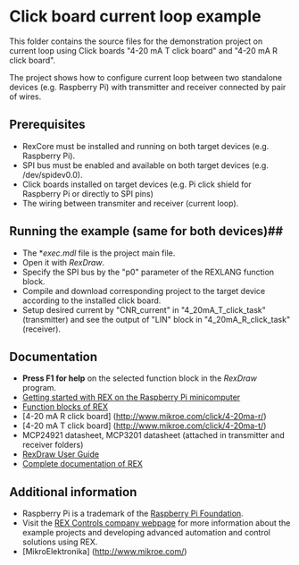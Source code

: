 ﻿Click board current loop example 
================================

This folder contains the source files for the demonstration project on current
loop using Click boards "4-20 mA T click board" and "4-20 mA R click board".

The project shows how to configure current loop between two standalone devices
(e.g. Raspberry Pi) with transmitter and receiver connected by pair of wires.

## Prerequisites ##
- RexCore must be installed and running on both target devices (e.g. Raspberry Pi).
- SPI bus must be enabled and available on both target devices (e.g. /dev/spidev0.0).
- Click boards installed on target devices (e.g. Pi click shield for Raspberry Pi or directly to SPI pins)
- The wiring between transmiter and receiver (current loop).


## Running the example (same for both devices)##
- The **exec.mdl* file is the project main file.
- Open it with *RexDraw*.
- Specify the SPI bus by the "p0" parameter of the REXLANG function block.
- Compile and download corresponding project to the target device according to the installed click board.
- Setup desired current by "CNR_current" in "4_20mA_T_click_task" (transmitter) and see the output of "LIN" block
in "4_20mA_R_click_task" (receiver).

## Documentation ##
- **Press F1 for help** on the selected function block in the *RexDraw* program.
- [Getting started with REX on the Raspberry Pi minicomputer](https://www.rexcontrols.com/media/2.50.4/doc/ENGLISH/MANUALS/RexGettingStarted/RexGettingStarted_RasPi_ENG.html)
- [Function blocks of REX](https://www.rexcontrols.com/media/2.50.4/doc/ENGLISH/MANUALS/BRef/BRef_ENG.html)
- [4-20 mA R click board] (http://www.mikroe.com/click/4-20ma-r/)
- [4-20 mA T click board] (http://www.mikroe.com/click/4-20ma-t/)
- MCP24921 datasheet, MCP3201 datasheet (attached in transmitter and receiver folders)
- [RexDraw User Guide](https://www.rexcontrols.com/media/2.50.4/doc/ENGLISH/MANUALS/RexDraw/RexDraw_ENG.html)
- [Complete documentation of REX](http://www.rexcontrols.com/documentation-and-support)

## Additional information ##
- Raspberry Pi is a trademark of the [Raspberry Pi Foundation](http://www.raspberrypi.org).
- Visit the [REX Controls company webpage](http://www.rexcontrols.com) 
for more information about the example projects and developing advanced 
automation and control solutions using REX.
- [MikroElektronika] (http://www.mikroe.com/)